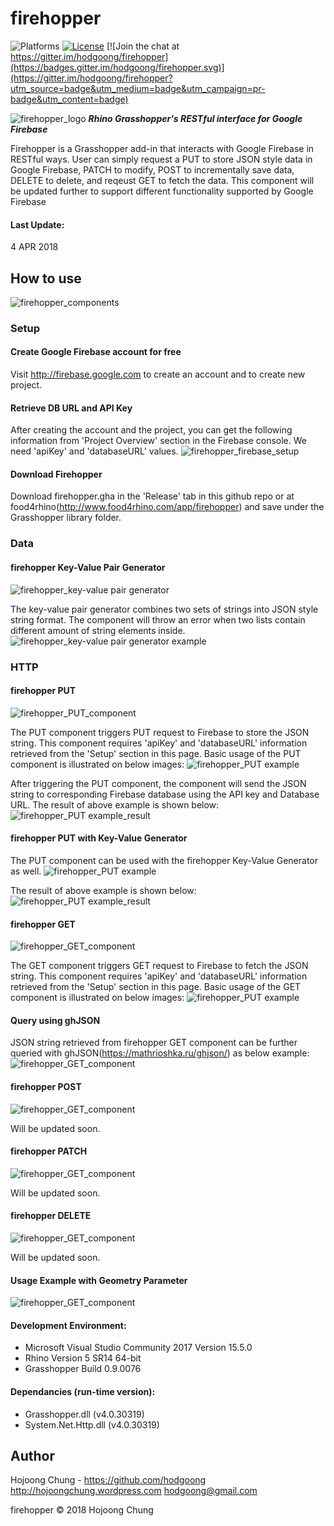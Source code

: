 # firehopper
![Platforms](https://img.shields.io/badge/platform-windows-lightgray.svg)
[![License](http://img.shields.io/:license-mit-blue.svg)](http://opensource.org/licenses/MIT)
[![Join the chat at https://gitter.im/hodgoong/firehopper](https://badges.gitter.im/hodgoong/firehopper.svg)](https://gitter.im/hodgoong/firehopper?utm_source=badge&utm_medium=badge&utm_campaign=pr-badge&utm_content=badge)


![firehopper_logo](https://github.com/hodgoong/firehopper/blob/master/firehopper_logo.jpg)
___Rhino Grasshopper's RESTful interface for Google Firebase___

Firehopper is a Grasshopper add-in that interacts with Google Firebase in RESTful ways. User can simply request a PUT to store JSON style data in Google Firebase, PATCH to modify, POST to incrementally save data, DELETE to delete, and reqeust GET to fetch the data. This component will be updated further to support different functionality supported by Google Firebase

#### Last Update:
4 APR 2018

## How to use
![firehopper_components](https://github.com/hodgoong/firehopper/blob/master/examples/firehopper_example_sequencial.PNG)

### Setup
#### Create Google Firebase account for free
Visit http://firebase.google.com to create an account and to create new project.

#### Retrieve DB URL and API Key
After creating the account and the project, you can get the following information from 'Project Overview' section in the Firebase console. We need 'apiKey' and 'databaseURL' values.
![firehopper_firebase_setup](https://github.com/hodgoong/firehopper/blob/master/examples/firehopper_example_firebaseSetup.PNG)

#### Download Firehopper
Download firehopper.gha in the 'Release' tab in this github repo or at food4rhino(http://www.food4rhino.com/app/firehopper) and save under the Grasshopper library folder.

### Data
#### firehopper Key-Value Pair Generator
![firehopper_key-value pair generator](https://github.com/hodgoong/firehopper/blob/master/src/firehopper/Resources/firehopper_icon_keyval.png)

The key-value pair generator combines two sets of strings into JSON style string format. The component will throw an error when two lists contain different amount of string elements inside. 
![firehopper_key-value pair generator example](https://github.com/hodgoong/firehopper/blob/master/examples/firehopper_example_keyvalgen.PNG)

### HTTP
#### firehopper PUT 
![firehopper_PUT_component](https://github.com/hodgoong/firehopper/blob/master/src/firehopper/Resources/firehopper_icon_put.png)

The PUT component triggers PUT request to Firebase to store the JSON string. This component requires 'apiKey' and 'databaseURL' information retrieved from the 'Setup' section in this page. Basic usage of the PUT component is illustrated on below images:
![firehopper_PUT example](https://github.com/hodgoong/firehopper/blob/master/examples/firehopper_example_put.PNG)

After triggering the PUT component, the component will send the JSON string to corresponding Firebase database using the API key and Database URL. The result of above example is shown below:
![firehopper_PUT example_result](https://github.com/hodgoong/firehopper/blob/master/examples/firehopper_example_firebasePut.PNG)

#### firehopper PUT with Key-Value Generator
The PUT component can be used with the firehopper Key-Value Generator as well.
![firehopper_PUT example](https://github.com/hodgoong/firehopper/blob/master/examples/firehopper_example_keyvalgen+put.PNG)

The result of above example is shown below:
![firehopper_PUT example_result](https://github.com/hodgoong/firehopper/blob/master/examples/firehopper_example_firebaseKeyValGen+put.PNG)

#### firehopper GET
![firehopper_GET_component](https://github.com/hodgoong/firehopper/blob/master/src/firehopper/Resources/firehopper_icon_get.png)

The GET component triggers GET request to Firebase to fetch the JSON string. This component requires 'apiKey' and 'databaseURL' information retrieved from the 'Setup' section in this page. Basic usage of the GET component is illustrated on below images:
![firehopper_PUT example](https://github.com/hodgoong/firehopper/blob/master/examples/firehopper_example_get.PNG)

#### Query using ghJSON
JSON string retrieved from firehopper GET component can be further queried with ghJSON(https://mathrioshka.ru/ghjson/) as below example:
![firehopper_GET_component](https://github.com/hodgoong/firehopper/blob/master/examples/firehopper_example_queryUsingGHJSON.PNG)

#### firehopper POST
![firehopper_GET_component](https://github.com/hodgoong/firehopper/blob/master/src/firehopper/Resources/firehopper_icon_post.png)

Will be updated soon.

#### firehopper PATCH
![firehopper_GET_component](https://github.com/hodgoong/firehopper/blob/master/src/firehopper/Resources/firehopper_icon_patch.png)

Will be updated soon.

#### firehopper DELETE
![firehopper_GET_component](https://github.com/hodgoong/firehopper/blob/master/src/firehopper/Resources/firehopper_icon_delete.png)

Will be updated soon.

#### Usage Example with Geometry Parameter
![firehopper_GET_component](https://github.com/hodgoong/firehopper/blob/master/examples/firehopper_example_sphere.PNG)

#### Development Environment:
- Microsoft Visual Studio Community 2017 Version 15.5.0
- Rhino Version 5 SR14 64-bit
- Grasshopper Build 0.9.0076

#### Dependancies (run-time version):
- Grasshopper.dll (v4.0.30319)
- System.Net.Http.dll (v4.0.30319)

## Author
Hojoong Chung - https://github.com/hodgoong http://hojoongchung.wordpress.com hodgoong@gmail.com

firehopper © 2018 Hojoong Chung

